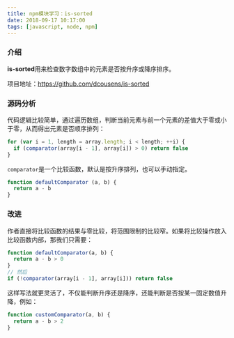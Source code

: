```yaml
---
title: npm模块学习：is-sorted
date: 2018-09-17 10:17:00
tags: [javascript, node, npm]
---
```

### 介绍
**is-sorted**用来检查数字数组中的元素是否按升序或降序排序。

项目地址：https://github.com/dcousens/is-sorted

### 源码分析
代码逻辑比较简单，通过遍历数组，判断当前元素与前一个元素的差值大于零或小于零，从而得出元素是否顺序排列：
```js
for (var i = 1, length = array.length; i < length; ++i) {
  if (comparator(array[i - 1], array[i]) > 0) return false
}
```
`comparator`是一个比较函数，默认是按升序排列，也可以手动指定。
```js
function defaultComparator (a, b) {
  return a - b
}
```

### 改进
作者直接将比较函数的结果与零比较，将范围限制的比较窄。如果将比较操作放入比较函数内部，那我们只需要：
```js
function defaultComparator(a, b) {
  return a - b > 0
}
// 然后
if (!comparator(array[i - 1], array[i])) return false
```
这样写法就更灵活了，不仅能判断升序还是降序，还能判断是否按某一固定数值升降，例如：
```js
function customComparator(a, b) {
  return a - b > 2
}
```
